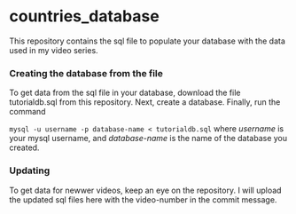 # countries_database #
This repository contains the sql file to populate your database with the data used in my video series.

### Creating the database from the file

To get data from the sql file in your database, download the file tutorialdb.sql from this repository. Next, create a database. Finally, run the command

```mysql -u username -p database-name < tutorialdb.sql```
where _username_ is your mysql username, and _database-name_ is the name of the database you created.

### Updating

To get data for newwer videos, keep an eye on the repository. I will upload the updated sql files here with the video-number in the commit message.
